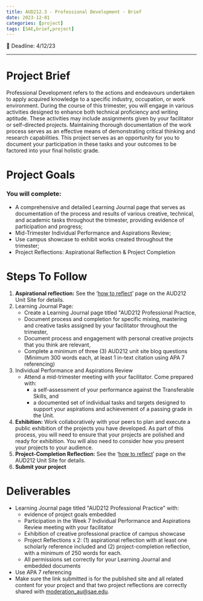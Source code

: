 ```yaml
---
title: AUD212.3 - Professional Development - Brief
date: 2023-12-01
categories: [project]
tags: [SAE,brief,project]
---
```


📅 Deadline: 4/12/23

- - -
# Project Brief

Professional Development refers to the actions and endeavours undertaken to apply acquired knowledge to a specific industry, occupation, or work environment. During the course of this trimester, you will engage in various activities designed to enhance both technical proficiency and writing aptitude. These activities may include assignments given by your facilitator or self-directed projects. Maintaining thorough documentation of the work process serves as an effective means of demonstrating critical thinking and research capabilities. This project serves as an opportunity for you to document your participation in these tasks and your outcomes to be factored into your final holistic grade.

# Project Goals

### You will complete:

- A comprehensive and detailed Learning Journal page that serves as documentation of the process and results of various creative, technical, and academic tasks throughout the trimester, providing evidence of participation and progress;
-  Mid-Trimester Individual Performance and Aspirations Review;
- Use campus showcase to exhibit works created throughout the trimester;
- Project Reflections: Aspirational Reflection & Project Completion

# Steps To Follow

1. **Aspirational reflection:** See the ‘[how to reflect](https://sites.google.com/sae.edu/aud212unitsite/how-to-reflect)’ page on the AUD212 Unit Site for details.
2. Learning Journal Page:
   - Create a Learning Journal page titled "AUD212 Professional Practice,
   - Document process and completion for specific mixing, mastering and creative tasks assigned by your facilitator throughout the trimester,
   - Document process and engagement with personal creative projects that you think are relevant,
   - Complete a minimum of three (3) AUD212 unit site blog questions (Minimum 300 words each, at least 1 in-text citation using APA 7 referencing)
3. Individual Performance and Aspirations Review
   - Attend a mid-trimester meeting with your facilitator. Come prepared with:
     - a self-assessment of your performance against the Transferable Skills, and 
     - a documented set of individual tasks and targets designed to support your aspirations and achievement of a passing grade in the Unit.
4. **Exhibition:** Work collaboratively with your peers to plan and execute a public exhibition of the projects you have developed. As part of this process, you will need to ensure that your projects are polished and ready for exhibition. You will also need to consider how you present your projects to your audience.
5. **Project-Completion Reflection:** See the ‘[how to reflect](https://sites.google.com/sae.edu/aud212unitsite/how-to-reflect)’ page on the AUD212 Unit Site for details.
6. **Submit your project**

# Deliverables

- Learning Journal page titled "AUD212 Professional Practice" with:
  -  evidence of project goals embedded
  - Participation in the Week 7 Individual Performance and Aspirations Review meeting with your facilitator
  - Exhibition of creative professional practice of campus showcase
  - Project Reflections x 2: (1) aspirational reflection with at least one scholarly reference included and (2) project-completion reflection, with a minimum of 250 words for each.
  - All permissions set correctly for your Learning Journal and embedded documents
- Use APA 7 referencing
- Make sure the link submitted is for the published site and all related content for your project and that two project reflections are correctly shared with moderation_au@sae.edu.
